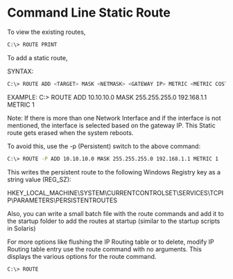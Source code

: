 # Command Line Static Route

To view the existing routes,
```sh
C:\> ROUTE PRINT
```

To add a static route,

SYNTAX:
```sh
C:\> ROUTE ADD <TARGET> MASK <NETMASK> <GATEWAY IP> METRIC <METRIC COST> IF <INTERFACE>
```
EXAMPLE:
C:\> ROUTE ADD 10.10.10.0 MASK 255.255.255.0 192.168.1.1 METRIC 1

Note: If there is more than one Network Interface and if the interface is not mentioned, the interface is selected based on the gateway IP.
This Static route gets erased when the system reboots. 


To avoid this, use the -p (Persistent) switch to the above command:
```sh
C:\> ROUTE -P ADD 10.10.10.0 MASK 255.255.255.0 192.168.1.1 METRIC 1
```
This writes the persistent route to the following Windows Registry key as a string value (REG_SZ):

HKEY_LOCAL_MACHINE\SYSTEM\CURRENTCONTROLSET\SERVICES\TCPIP\PARAMETERS\PERSISTENTROUTES

Also, you can write a small batch file with the route commands and add it to the startup folder to add the routes at startup (similar to the startup scripts in Solaris)

For more options like flushing the IP Routing table or to delete, modify IP Routing table entry use the route command with no arguments. This displays the various options for the route command.
```sh
C:\> ROUTE
```